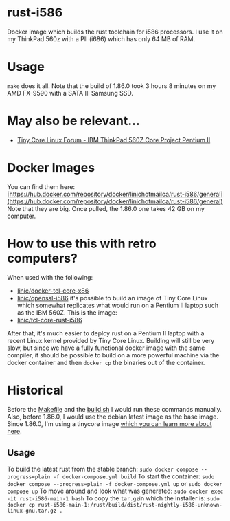# rust-i586
Docker image which builds the rust toolchain for i586 processors. I use it on my ThinkPad 560z with a PII (i686) which has only 64 MB of RAM.

# Usage
`make` does it all. Note that the build of 1.86.0 took 3 hours 8 minutes on my AMD FX-9590 with a SATA III Samsung SSD.

# May also be relevant...
- [Tiny Core Linux Forum - IBM ThinkPad 560Z Core Project Pentium II](http://forum.tinycorelinux.net/index.php/topic,26359.msg170383.html#msg170383)

# Docker Images
You can find them here:
[https://hub.docker.com/repository/docker/linichotmailca/rust-i586/general](https://hub.docker.com/repository/docker/linichotmailca/rust-i586/general)
Note that they are big. Once pulled, the 1.86.0 one takes 42 GB on my computer.

# How to use this with retro computers?
When used with the following:
- [linic/docker-tcl-core-x86](https://github.com/linic/docker-tcl-core-x86)
- [linic/openssl-i586](https://github.com/linic/openssl-i586)
it's possible to build an image of Tiny Core Linux which somewhat replicates what would run on a
Pentium II laptop such as the IBM 560Z. This is the image:
- [linic/tcl-core-rust-i586](https://github.com/linic/tcl-core-rust-i586)

After that, it's much easier to deploy rust on a Pentium II laptop with a recent Linux kernel
provided by Tiny Core Linux. Building will still be very slow, but since we have a fully functional
docker image with the same compiler, it should be possible to build on a more powerful machine via
the docker container and then `docker cp` the binaries out of the container.

# Historical
Before the [Makefile](./Makefile) and the [build.sh](./tools/build.sh) I would run these commands manually.
Also, before 1.86.0, I would use the debian latest image as the base image. Since 1.86.0, I'm using a tinycore
image [which you can learn more about here](https://github.com/linic/docker-tcl-core-x86).
## Usage
To build the latest rust from the stable branch:
`sudo docker compose --progress=plain -f docker-compose.yml build`
To start the container:
`sudo docker compose --progress=plain -f docker-compose.yml up`
or `sudo docker compose up`
To move around and look what was generated:
`sudo docker exec -it rust-i586-main-1 bash`
To copy the `tar.gz`in which the installer is:
`sudo docker cp rust-i586-main-1:/rust/build/dist/rust-nightly-i586-unknown-linux-gnu.tar.gz .`


